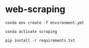 # web-scraping

```
conda env create -f environment.yml
```

```
conda activate scraping
```


```
pip install -r requirements.txt
```
